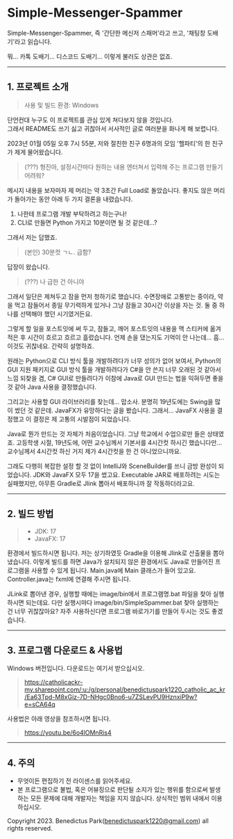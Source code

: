# Simple-Messenger-Spammer
Simple-Messenger-Spammer, 즉 '간단한 메신저 스패머'라고 쓰고, '채팅창 도배기'라고 읽습니다.

뭐... 카톡 도배기... 디스코드 도배기... 이렇게 불러도 상관은 없죠.
___
## 1. 프로젝트 소개
> 사용 및 빌드 환경: Windows

단언컨대 누구도 이 프로젝트를 관심 있게 쳐다보지 않을 것입니다.  
그래서 README도 쓰기 싫고 귀찮아서 서사적인 글로 여러분을 화나게 해 보렵니다.


2023년 01월 05일 오후 7시 55분, 저와 절친한 친구 6명과의 모임 '헬파티'의 한 친구가 제게 물어왔습니다.
> (???) 형진아, 설정시간마다 원하는 내용 엔터쳐서 입력해 주는 프로그램 만들기 어려워?

메시지 내용을 보자마자 제 머리는 약 3초간 Full Load로 돌았습니다. 좋지도 않은 머리가 돌아가는 동안 아래 두 가지 결론을 내렸습니다.  
1. 나한테 프로그램 개발 부탁하려고 하는구나!
2. CLI로 만들면 Python 가지고 10분이면 될 것 같은데...?  

그래서 저는 답했죠.
> (본인) 30분컷 ㄱㄴ. 급함?

답장이 왔습니다.
> (???) 나 급한 건 아니야

그래서 일단은 제쳐두고 잠을 먼저 청하기로 했습니다. 수면장애로 고통받는 중이라, 약을 먹고 잠들어서 종일 무기력하게 있거나 그냥 잠들고 30시간 이상을 자는 것. 둘 중 하나를 선택해야 했던 시기였거든요.

그렇게 할 일을 포스트잇에 써 두고, 잠들고, 깨어 포스트잇의 내용을 맥 스티커에 옮겨적은 후 시간이 흐르고 흐르고 흘렀습니다. 언제 손을 댔는지도 기억이 안 나는데... 흠... 이것도 귀찮네요. 간략히 설명하죠.

원래는 Python으로 CLI 방식 툴을 개발하려다가 너무 성의가 없어 보여서, Python의 GUI 지원 패키지로 GUI 방식 툴을 개발하려다가 C#을 안 쓴지 너무 오래된 것 같아서 느낌 되찾을 겸, C# GUI로 만들려다가 이참에 Java로 GUI 만드는 법을 익혀두면 좋을 것 같아 Java 사용을 결정했습니다.

그리고는 사용할 GUI 라이브러리를 찾는데... 맙소사. 분명히 19년도에는 Swing을 많이 썼던 것 같은데. JavaFX가 유망하다는 글을 봤습니다. 그래서... JavaFX 사용을 결정했고 이 결정은 제 고통의 시발점이 되었습니다.

Java로 뭔가 만드는 것 자체가 처음이었습니다. 그냥 학교에서 수업으로만 들은 상태였죠. 고등학생 시절, 19년도에, 어떤 교수님께서 기본서를 4시간컷 하시긴 했습니다만... 교수님께서 4시간컷 하신 거지 제가 4시간컷을 한 건 아니었으니까요.

그래도 다행히 복잡한 설정 할 것 없이 IntelliJ와 SceneBuilder를 쓰니 금방 완성이 되었습니다. JDK와 JavaFX 모두 17을 썼고요. Executable JAR로 배포하려는 시도는 실패했지만, 아무튼 Gradle로 Jlink 뽑아서 배포하니까 잘 작동하더라고요.
___
## 2. 빌드 방법
>- JDK: 17
>- JavaFX: 17

환경에서 빌드하시면 됩니다. 저는 상기하였듯 Gradle을 이용해 Jlink로 산출물을 뽑아냈습니다. 이렇게 빌드를 하면 Java가 설치되지 않은 환경에서도 Java로 만들어진 프로그램을 사용할 수 있게 됩니다. Main.java에 Main 클래스가 들어 있고요. Controller.java는 fxml에 연결해 주시면 됩니다.

JLink로 뽑아낸 경우, 실행할 때에는 image/bin에서 프로그램명.bat 파일을 찾아 실행하시면 되는데요. 다만 실행시마다 image/bin/SimpleSpammer.bat 찾아 실행하는 건 너무 귀찮잖아요? 자주 사용하신다면 프로그램 바로가기를 만들어 두시는 것도 좋겠습니다.
___
## 3. 프로그램 다운로드 & 사용법
Windows 버전입니다. 다운로드는 여기서 받으십시오. 
> https://catholicackr-my.sharepoint.com/:u:/g/personal/benedictuspark1220_catholic_ac_kr/Ea63Tpd-M8xGiz-7D-NHgc0Bno6-u7ZSLevPU9HznxiP9w?e=sCA64q

사용법은 아래 영상을 참조하시면 됩니다.  
> https://youtu.be/6o4lOMnRis4
___
## 4. 주의
- 무엇이든 편집하기 전 라이센스를 읽어주세요.
- 본 프로그램으로 불법, 혹은 어뷰징으로 판단될 소지가 있는 행위를 함으로써 발생하는 모든 문제에 대해 개발자는 책임을 지지 않습니다. 상식적인 범위 내에서 이용하십시오.

Copyright 2023. Benedictus Park(benedictuspark1220@gmail.com) all rights reserved.